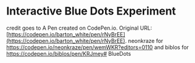 # Interactive Blue Dots Experiment



credit goes to
A Pen created on CodePen.io. Original URL: [https://codepen.io/barton_white/pen/rNyBrEE](https://codepen.io/barton_white/pen/rNyBrEE).
neonkraze for https://codepen.io/neonkraze/pen/wemWKR?editors=0110
and biblos for https://codepen.io/biblos/pen/KRJmey# BlueDots
